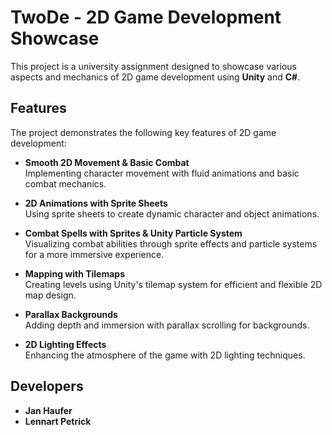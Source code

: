 # TwoDe - 2D Game Development Showcase

This project is a university assignment designed to showcase various aspects and mechanics of 2D game development using **Unity** and **C#**.

## Features

The project demonstrates the following key features of 2D game development:

- **Smooth 2D Movement & Basic Combat**  
  Implementing character movement with fluid animations and basic combat mechanics.

- **2D Animations with Sprite Sheets**  
  Using sprite sheets to create dynamic character and object animations.

- **Combat Spells with Sprites & Unity Particle System**  
  Visualizing combat abilities through sprite effects and particle systems for a more immersive experience.

- **Mapping with Tilemaps**  
  Creating levels using Unity's tilemap system for efficient and flexible 2D map design.

- **Parallax Backgrounds**  
  Adding depth and immersion with parallax scrolling for backgrounds.

- **2D Lighting Effects**  
  Enhancing the atmosphere of the game with 2D lighting techniques.

## Developers

- **Jan Haufer**
- **Lennart Petrick**
